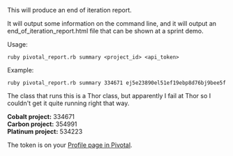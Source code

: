 This will produce an end of iteration report.

It will output some information on the command line, and it will output an end\_of\_iteration\_report.html file that can be shown at a sprint demo.

Usage:
    
    ruby pivotal_report.rb summary <project_id> <api_token>

Example:
    
    ruby pivotal_report.rb summary 334671 ej5e23890el51ef19ebp8d76bj9bee5f

The class that runs this is a Thor class, but apparently I fail at Thor so I couldn't get it quite running right that way.

**Cobalt project:** 334671<br/>
**Carbon project:** 354991<br/>
**Platinum project:** 534223<br/>

The token is on your [Profile page in Pivotal](https://www.pivotaltracker.com/profile).



 